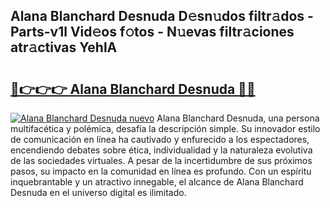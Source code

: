 ## Alana Blanchard Desnuda D𝚎sn𝚞dos filtr𝚊dos - Parts-v1l Vid𝚎os f𝚘tos - N𝚞evas filtr𝚊ciones atr𝚊ctivas YehlA

# <h2><a href="http://mb19o05.tromn.icu/?c=Alana+Blanchard+Desnuda">🔗👉👉👉 Alana Blanchard Desnuda 🔗🔗</a></h2>

[![Alana Blanchard Desnuda nuevo](https://i.imgur.com/pEAQMta.gif)](http://mb19o05.tromn.icu/?c=Alana+Blanchard+Desnuda)
Alana Blanchard Desnuda, una persona multifacética y polémica, desafía la descripción simple. Su innovador estilo de comunicación en línea ha cautivado y enfurecido a los espectadores, encendiendo debates sobre ética, individualidad y la naturaleza evolutiva de las sociedades virtuales. A pesar de la incertidumbre de sus próximos pasos, su impacto en la comunidad en línea es profundo. Con un espíritu inquebrantable y un atractivo innegable, el alcance de Alana Blanchard Desnuda en el universo digital es ilimitado.
